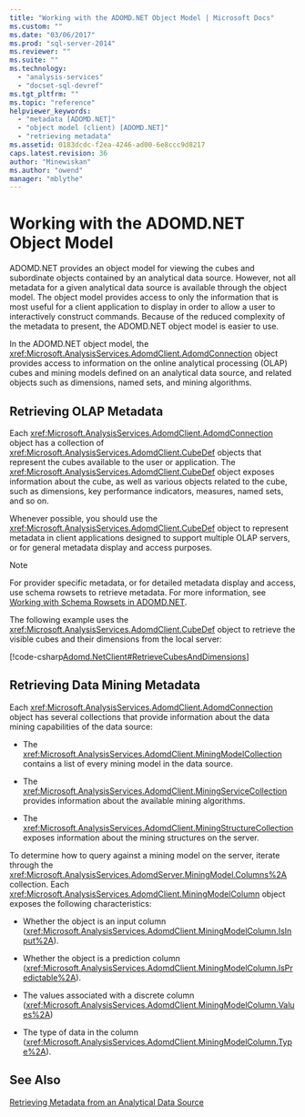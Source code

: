 ```yaml
---
title: "Working with the ADOMD.NET Object Model | Microsoft Docs"
ms.custom: ""
ms.date: "03/06/2017"
ms.prod: "sql-server-2014"
ms.reviewer: ""
ms.suite: ""
ms.technology: 
  - "analysis-services"
  - "docset-sql-devref"
ms.tgt_pltfrm: ""
ms.topic: "reference"
helpviewer_keywords: 
  - "metadata [ADOMD.NET]"
  - "object model (client) [ADOMD.NET]"
  - "retrieving metadata"
ms.assetid: 0183dcdc-f2ea-4246-ad00-6e8ccc9d8217
caps.latest.revision: 36
author: "Minewiskan"
ms.author: "owend"
manager: "mblythe"
---
```

# Working with the ADOMD.NET Object Model
  ADOMD.NET provides an object model for viewing the cubes and subordinate objects contained by an analytical data source. However, not all metadata for a given analytical data source is available through the object model. The object model provides access to only the information that is most useful for a client application to display in order to allow a user to interactively construct commands. Because of the reduced complexity of the metadata to present, the ADOMD.NET object model is easier to use.  
  
 In the ADOMD.NET object model, the <xref:Microsoft.AnalysisServices.AdomdClient.AdomdConnection> object provides access to information on the online analytical processing (OLAP) cubes and mining models defined on an analytical data source, and related objects such as dimensions, named sets, and mining algorithms.  
  
## Retrieving OLAP Metadata  
 Each <xref:Microsoft.AnalysisServices.AdomdClient.AdomdConnection> object has a collection of <xref:Microsoft.AnalysisServices.AdomdClient.CubeDef> objects that represent the cubes available to the user or application. The <xref:Microsoft.AnalysisServices.AdomdClient.CubeDef> object exposes information about the cube, as well as various objects related to the cube, such as dimensions, key performance indicators, measures, named sets, and so on.  
  
 Whenever possible, you should use the <xref:Microsoft.AnalysisServices.AdomdClient.CubeDef> object to represent metadata in client applications designed to support multiple OLAP servers, or for general metadata display and access purposes.  
  
> [!NOTE]  
>  For provider specific metadata, or for detailed metadata display and access, use schema rowsets to retrieve metadata. For more information, see [Working with Schema Rowsets in ADOMD.NET](../../relational-databases/native-client-ole-db-rowsets/rowsets.md).  
  
 The following example uses the <xref:Microsoft.AnalysisServices.AdomdClient.CubeDef> object to retrieve the visible cubes and their dimensions from the local server:  
  
 [!code-csharp[Adomd.NetClient#RetrieveCubesAndDimensions](../../snippets/csharp/SQL14/adomd.net/adomd.netclient/cs/adomdexample.cs#retrievecubesanddimensions)]  
  
## Retrieving Data Mining Metadata  
 Each <xref:Microsoft.AnalysisServices.AdomdClient.AdomdConnection> object has several collections that provide information about the data mining capabilities of the data source:  
  
-   The <xref:Microsoft.AnalysisServices.AdomdClient.MiningModelCollection> contains a list of every mining model in the data source.  
  
-   The <xref:Microsoft.AnalysisServices.AdomdClient.MiningServiceCollection> provides information about the available mining algorithms.  
  
-   The <xref:Microsoft.AnalysisServices.AdomdClient.MiningStructureCollection> exposes information about the mining structures on the server.  
  
 To determine how to query against a mining model on the server, iterate through the <xref:Microsoft.AnalysisServices.AdomdServer.MiningModel.Columns%2A> collection. Each <xref:Microsoft.AnalysisServices.AdomdClient.MiningModelColumn> object exposes the following characteristics:  
  
-   Whether the object is an input column (<xref:Microsoft.AnalysisServices.AdomdClient.MiningModelColumn.IsInput%2A>).  
  
-   Whether the object is a prediction column (<xref:Microsoft.AnalysisServices.AdomdClient.MiningModelColumn.IsPredictable%2A>).  
  
-   The values associated with a discrete column (<xref:Microsoft.AnalysisServices.AdomdClient.MiningModelColumn.Values%2A>)  
  
-   The type of data in the column (<xref:Microsoft.AnalysisServices.AdomdClient.MiningModelColumn.Type%2A>).  
  
## See Also  
 [Retrieving Metadata from an Analytical Data Source](retrieving-metadata-from-an-analytical-data-source.md)  
  
  